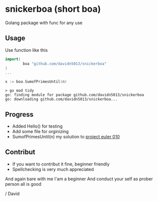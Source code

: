 # snickerboa (short boa)

Golang package with func for any use

## Usage

Use function like this

```Go
import( 
        boa "github.com/davidn5013/snickerboa"
)
...

x := boa.SumofPrimesUntil(n)
```

```Text
> go mod tidy
go: finding module for package github.com/davidn5013/snickerboa
go: downloading github.com/davidn5013/snickerboa...
```

## Progress

- Added Hello() for testing
- Add some file for orginizing
- SumofPrimesUntil(n) my solution to [project euler 010](https://projecteuler.net/problem=10)

## Contribut

- If you want to contribut it fine, beginner friendly
- Spellchecking is very much appreciated

And again bare with me I'am a beginner 
And conduct your self as prober person all is good

/ David
